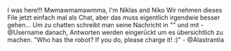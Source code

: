 I was here!!! Mwmawmamawmma, I'm Niklas and Niko
Wir nehmen dieses File jetzt einfach mal als Chat, aber das muss eigentlich irgendwie besser gehen...
Um zu chatten schreibt man seine Nachricht in "" und mit - @Username danach, Antworten werden eingerückt um es übersichtlich zu machen.
"Who has the robot? If you do, please charge it! :)" - @Alastrantia
